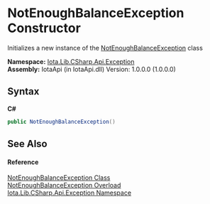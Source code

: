 # NotEnoughBalanceException Constructor 
 

Initializes a new instance of the <a href="T_Iota_Lib_CSharp_Api_Exception_NotEnoughBalanceException">NotEnoughBalanceException</a> class

**Namespace:**&nbsp;<a href="N_Iota_Lib_CSharp_Api_Exception">Iota.Lib.CSharp.Api.Exception</a><br />**Assembly:**&nbsp;IotaApi (in IotaApi.dll) Version: 1.0.0.0 (1.0.0.0)

## Syntax

**C#**<br />
``` C#
public NotEnoughBalanceException()
```


## See Also


#### Reference
<a href="T_Iota_Lib_CSharp_Api_Exception_NotEnoughBalanceException">NotEnoughBalanceException Class</a><br /><a href="Overload_Iota_Lib_CSharp_Api_Exception_NotEnoughBalanceException__ctor">NotEnoughBalanceException Overload</a><br /><a href="N_Iota_Lib_CSharp_Api_Exception">Iota.Lib.CSharp.Api.Exception Namespace</a><br />